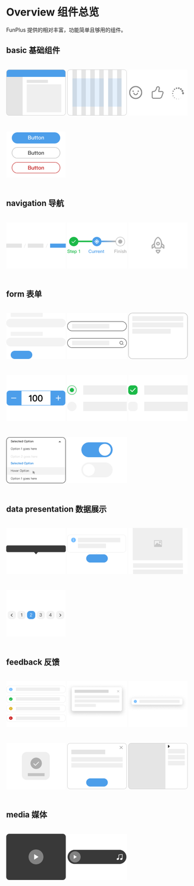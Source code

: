 # Overview 组件总览

FunPlus 提供的相对丰富，功能简单且够用的组件。

## basic 基础组件
<Row :gutter="20">
  <Col :span="3">
    <router-link to="/components/layout">
      <Card title="Layout">
        <img src="../assets/images/overview/layout.png" style="margin: 20px 0; height: 124px; object-fit: contain;" />
      </Card>
    </router-link>
  </Col>
  <Col :span="3">
    <router-link to="/components/grid">
      <Card title="Grid">
        <img src="../assets/images/overview/grid.png" style="margin: 20px 0; height: 124px; object-fit: contain;" />
      </Card>
    </router-link>
  </Col>
  <Col :span="3">
    <router-link to="/components/icon">
      <Card title="Icon">
        <img src="../assets/images/overview/icon.png" style="margin: 20px 0; height: 124px; object-fit: contain;" />
      </Card>
    </router-link>
  </Col>
  <Col :span="3">
    <router-link to="/components/button">
      <Card title="Button">
        <img src="../assets/images/overview/button.png" style="margin: 20px 0; height: 124px; object-fit: contain;" />
      </Card>
    </router-link>
  </Col>
</Row>

## navigation 导航
<Row :gutter="20">
  <Col :span="3">
    <router-link to="/components/breadcrumb">
      <Card title="Breadcrumb">
        <img src="../assets/images/overview/breadcrumb.png" style="margin: 20px 0; height: 124px; object-fit: contain;" />
      </Card>
    </router-link>
  </Col>
  <Col :span="3">
    <router-link to="/components/stepper">
      <Card title="Stepper">
        <img src="../assets/images/overview/stepper.png" style="margin: 20px 0; height: 124px; object-fit: contain;" />
      </Card>
    </router-link>
  </Col>
  <Col :span="3">
    <router-link to="/components/backtop">
      <Card title="BackTop">
        <img src="../assets/images/overview/backtop.png" style="margin: 20px 0; height: 124px; object-fit: contain;" />
      </Card>
    </router-link>
  </Col>
  <Col :span="3"></Col>
</Row>

## form 表单
<Row :gutter="20">
  <Col :span="3">
    <router-link to="/components/form">
      <Card title="Form">
        <img src="../assets/images/overview/form.png" style="margin: 20px 0; height: 124px; object-fit: contain;" />
      </Card>
    </router-link>
  </Col>
  <Col :span="3">
    <router-link to="/components/input">
      <Card title="Input">
        <img src="../assets/images/overview/input.png" style="margin: 20px 0; height: 124px; object-fit: contain;" />
      </Card>
    </router-link>
  </Col>
  <Col :span="3">
    <router-link to="/components/textarea">
      <Card title="TextArea">
        <img src="../assets/images/overview/textarea.png" style="margin: 20px 0; height: 124px; object-fit: contain;" />
      </Card>
    </router-link>
  </Col>
  <Col :span="3">
    <router-link to="/components/numberinput">
      <Card title="NumberInput">
        <img src="../assets/images/overview/numberinput.png" style="margin: 20px 0; height: 124px; object-fit: contain;" />
      </Card>
    </router-link>
  </Col>
</Row>
<Row :gutter="20">
  <Col :span="3">
    <router-link to="/components/radio">
      <Card title="Radio">
        <img src="../assets/images/overview/radio.png" style="margin: 20px 0; height: 124px; object-fit: contain;" />
      </Card>
    </router-link>
  </Col>
  <Col :span="3">
    <router-link to="/components/checkbox">
      <Card title="CheckBox">
        <img src="../assets/images/overview/checkbox.png" style="margin: 20px 0; height: 124px; object-fit: contain;" />
      </Card>
    </router-link>
  </Col>
  <Col :span="3">
    <router-link to="/components/select">
      <Card title="Select">
        <img src="../assets/images/overview/select.png" style="margin: 20px 0; height: 124px; object-fit: contain;" />
      </Card>
    </router-link>
  </Col>
  <Col :span="3">
    <router-link to="/components/switch">
      <Card title="Switch">
        <img src="../assets/images/overview/switch.png" style="margin: 20px 0; height: 124px; object-fit: contain;" />
      </Card>
    </router-link>
  </Col>
</Row>

## data presentation 数据展示
<Row :gutter="20">
  <Col :span="3">
    <router-link to="/components/tooltip">
      <Card title="ToolTip">
        <img src="../assets/images/overview/tooltip.png" style="margin: 20px 0; height: 124px; object-fit: contain;" />
      </Card>
    </router-link>
  </Col>
  <Col :span="3">
    <router-link to="/components/popover">
      <Card title="Popover">
        <img src="../assets/images/overview/popover.png" style="margin: 20px 0; height: 124px; object-fit: contain;" />
      </Card>
    </router-link>
  </Col>
  <Col :span="3">
    <router-link to="/components/skeleton">
      <Card title="Skeleton">
        <img src="../assets/images/overview/skeleton.png" style="margin: 20px 0; height: 124px; object-fit: contain;" />
      </Card>
    </router-link>
  </Col>
  <Col :span="3">
    <router-link to="/components/pagination">
      <Card title="Pagination">
        <img src="../assets/images/overview/pagination.png" style="margin: 20px 0; height: 124px; object-fit: contain;" />
      </Card>
    </router-link>
  </Col>
</Row>

## feedback 反馈
<Row :gutter="20">
  <Col :span="3">
    <router-link to="/components/alert">
      <Card title="Alert">
        <img src="../assets/images/overview/alert.png" style="margin: 20px 0; height: 124px; object-fit: contain;" />
      </Card>
    </router-link>
  </Col>
  <Col :span="3">
    <router-link to="/components/notification">
      <Card title="Notification">
        <img src="../assets/images/overview/notification.png" style="margin: 20px 0; height: 124px; object-fit: contain;" />
      </Card>
    </router-link>
  </Col>
  <Col :span="3">
    <router-link to="/components/message">
      <Card title="Messsage">
        <img src="../assets/images/overview/message.png" style="margin: 20px 0; height: 124px; object-fit: contain;" />
      </Card>
    </router-link>
  </Col>
  <Col :span="3">
    <router-link to="/components/toast">
      <Card title="Toast">
        <img src="../assets/images/overview/toast.png" style="margin: 20px 0; height: 124px; object-fit: contain;" />
      </Card>
    </router-link>
  </Col>
</Row>
<Row :gutter="20">
  <Col :span="3">
    <router-link to="/components/dialog">
      <Card title="Dialog">
        <img src="../assets/images/overview/modal.png" style="margin: 20px 0; height: 124px; object-fit: contain;" />
      </Card>
    </router-link>
  </Col>
  <Col :span="3">
    <router-link to="/components/drawer">
      <Card title="Drawer">
        <img src="../assets/images/overview/drawer.png" style="margin: 20px 0; height: 124px; object-fit: contain;" />
      </Card>
    </router-link>
  </Col>
  <Col :span="3"></Col>
  <Col :span="3"></Col>
</Row>

## media 媒体
<Row :gutter="20">
  <Col :span="3">
    <router-link to="/components/video">
      <Card title="Video">
        <img src="../assets/images/overview/video.png" style="margin: 20px 0; height: 124px; object-fit: contain;" />
      </Card>
    </router-link>
  </Col>
  <Col :span="3">
    <router-link to="/components/audio">
      <Card title="Audio">
        <img src="../assets/images/overview/audio.png" style="margin: 20px 0; height: 124px; object-fit: contain;" />
      </Card>
    </router-link>
  </Col>
  <Col :span="3"></Col>
  <Col :span="3"></Col>
</Row>